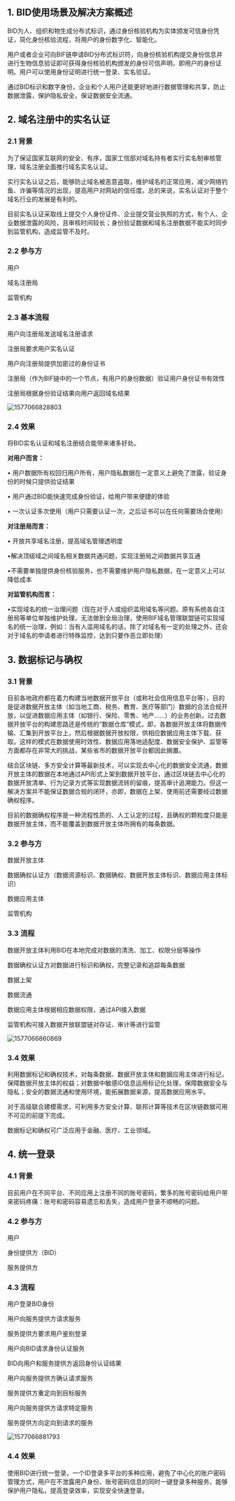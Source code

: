 ## 1. BID使用场景及解决方案概述

BID为人、组织和物生成分布式标识，通过身份核验机构为实体颁发可信身份凭证，简化身份核验流程，将用户的身份数字化、智能化。

用户或者企业可向BIF链申请BID分布式标识符，向身份核验机构提交身份信息并进行生物信息验证即可获得身份核验机构颁发的身份可信声明，即用户的身份证明。用户可以使用身份证明进行统一登录、实名验证。

通过BID标识和数字身份，企业和个人用户还能更好地进行数据管理和共享，防止数据泄露，保护隐私安全，保证数据安全流通。

## 2. 域名注册中的实名认证

### 2.1 背景

为了保证国家互联网的安全、有序，国家工信部对域名持有者实行实名制审核管理，域名注册全面推行域名实名认证。

实行实名认证之后，能够防止域名被恶意盗取，维护域名的正常应用，减少网络钓鱼、诈骗等情况的出现，提高用户对网站的信任度。总的来说，实名认证对于整个域名行业的发展是有利的。

目前实名认证采取线上提交个人身份证件、企业提交营业执照的方式，有个人、企业数据泄露的风险，且审核时间较长；身份验证数据和域名注册数据不能实时同步到监管机构，造成监管不及时。

### 2.2 参与方

用户

域名注册局

监管机构

### 2.3 基本流程

用户向注册局发送域名注册请求

注册局要求用户实名认证

用户向注册局提供加密过的身份证书

注册局（作为BIF链中的一个节点，有用户的身份数据）验证用户身份证书有效性

注册局根据身份验证结果向用户返回域名结果

![1577066828803](/image/1577066828803.png)

### 2.4 效果

将BID实名认证和域名注册结合能带来诸多好处。

**对用户而言：**

• 用户数据所有权回归用户所有，用户隐私数据在一定意义上避免了泄露，验证身份的时候只提供验证结果 

• 用户通过BID能快速完成身份验证，给用户带来便捷的体验

• 一次认证多次使用（用户只需要认证一次，之后证书可以在任何需要场合使用）

**对注册局而言：**

• 开放共享域名注册，提高域名管理透明度 

•解决顶级域之间域名相关数据共通问题，实现注册局之间数据共享互通 

•不需要单独提供身份核验服务，也不需要维护用户隐私数据，在一定意义上可以降低成本 

**对监管机构而言：**

•实现域名的统一治理问题（现在对于人或组织滥用域名等问题。原有系统各自注册局等单位单独维护处理，无法做到全局治理，使用BIF域名管理联盟链可实现域名的统一治理，例如：当有人滥用域名的话，除了对域名有一定的处理之外，还会对于域名的申请者进行特殊监控，达到只要作恶立即处理）

## 3. 数据标记与确权

### 3.1 背景

目前各地政府都在着力构建当地数据开放平台（或称社会信用信息平台等），目的是促进数据开放主体（如当地工商、税务、教育、医疗等部门）数据的合法合规开放，以促进数据应用主体（如银行、保险、零售、地产……）的业务创新。过去数据开放平台的构建思路还是传统的“数据仓库”模式，即，各数据开放主体将数据传输、汇集到开放平台上，然后根据数据开放权限，供相应数据应用主体下载、获取。这样的模式在数据使用时效性、数据应用落地适配度、数据安全保护、监管等方面都存在非常大的挑战，某些省市的数据开放平台都因此搁置。

结合区块链、多方安全计算等最新技术，可以实现去中心化的数据安全流通，数据开放主体的数据在本地通过API形式上架到数据开放平台，通过区块链去中心化的数据开放清单、行为记录方式等实现数据流转的留痕，提高审计追溯能力。但这一解决方案并不能保证数据合规的闭环，亦即，数据在上架、使用前还需要经过数据确权程序。

目前的数据确权程序是一种流程性质的、人工认定的过程，且确权的颗粒度只能是数据开放主体，而不能覆盖到数据开放主体所拥有的每条数据。

### 3.2 参与方

数据开放主体

数据确权认证方（数据资源标识、数据确权、数据开放主体标识、数据应用主体标识）

数据应用主体

监管机构

### 3.3 流程

数据开放主体利用BID在本地完成对数据的清洗、加工、权限分层等操作

数据确权认证方对数据进行标识和确权，完整记录和追踪每条数据

数据上架

数据流通

数据应用主体根据相应数据权限，通过API接入数据

监管机构可接入数据开放联盟链对存证、审计等进行监管

![1577066860869](/image/1577066860869.png)

### 3.4 效果

利用数据标记和确权技术，对每条数据、数据开放主体和数据应用主体进行标记，保障数据开放主体的权益；对数据中敏感ID信息运用标记化处理，保障数据安全与隐私；安全的数据流通和使用环境，能拓展数据来源，提高数据应用水平。

对于高级联合建模需求，可利用多方安全计算、联邦计算等技术在区块链数据可用不可见的前提下完成。

数据标记和确权可广泛应用于金融、医疗、工业领域。

## 4. 统一登录

### 4.1 背景

目前用户在不同平台、不同应用上注册不同的账号密码，繁多的账号密码给用户带来密码疼痛：账号和密码容易遗忘和丢失，造成用户登录不顺畅的问题。

### 4.2 参与方

用户

身份提供方（BID）

服务提供方

### 4.3 流程

用户登录BID身份

用户向服务提供方请求服务

服务提供方要求用户鉴别登录

用户向BID请求身份认证服务

BID向用户和服务提供方返回身份认证结果

用户向服务提供方确认请求服务

服务提供方重定向到目标服务

用户向服务提供方请求特定服务

服务提供方向定向到请求的服务

![1577066881793](/image/1577066881793.png)

### 4.4 效果

使用BID进行统一登录，一个ID登录多平台的多种应用，避免了中心化的账户密码管理方式，用户在不泄露用户身份、账号密码信息的同时一键登录多种服务，能够保护用户隐私，提高登录效率，实现安全快速登录。